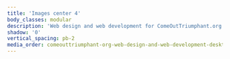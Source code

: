 ```yaml
---
title: 'Images center 4'
body_classes: modular
description: 'Web design and web development for ComeOutTriumphant.org Role: Boss page on desktop'
shadow: '0'
vertical_spacing: pb-2
media_order: comeouttriumphant-org-web-design-and-web-development-desktop-3.jpg
---
```


